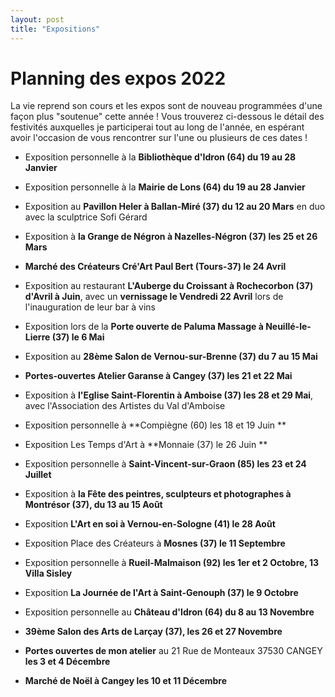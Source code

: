 ```yaml
---
layout: post
title: "Expositions"
---
```

# Planning des expos 2022

La vie reprend son cours et les expos sont de nouveau programmées d'une façon plus "soutenue" cette année ! Vous trouverez ci-dessous le détail des festivités auxquelles je participerai tout au long de l'année, en espérant avoir l'occasion de vous rencontrer sur l'une ou plusieurs de ces dates !



- Exposition personnelle à la **Bibliothèque d'Idron (64) du 19 au 28 Janvier**
- Exposition personnelle à la **Mairie de Lons (64) du 19 au 28 Janvier**



- Exposition au **Pavillon Heler à Ballan-Miré (37) du 12 au 20 Mars** en duo avec la sculptrice Sofi Gérard 

- Exposition à **la Grange de Négron à Nazelles-Négron (37) les 25 et 26 Mars**

  

- **Marché des Créateurs Cré'Art Paul Bert (Tours-37) le 24 Avril**

- Exposition au restaurant **L'Auberge du Croissant à Rochecorbon (37) d'Avril à Juin**, avec un **vernissage le Vendredi 22 Avril** lors de l'inauguration de leur bar à vins

  

- Exposition lors de la **Porte ouverte de Paluma Massage à Neuillé-le-Lierre (37) le 6 Mai**

- Exposition au **28ème Salon de Vernou-sur-Brenne (37) du 7 au 15 Mai**

- **Portes-ouvertes Atelier Garanse à Cangey (37) les 21 et 22 Mai**

- Exposition à **l'Eglise Saint-Florentin à Amboise (37) les 28 et 29 Mai**, avec l'Association des Artistes du Val d'Amboise

  

- Exposition personnelle à **Compiègne (60) les 18 et 19 Juin **

- Exposition Les Temps d'Art à **Monnaie (37)  le 26 Juin **

  

- Exposition personnelle à **Saint-Vincent-sur-Graon (85) les 23 et 24 Juillet**

  

- Exposition à **la Fête des peintres, sculpteurs et photographes à Montrésor (37), du 13 au 15 Août**

- Exposition **L'Art en soi à Vernou-en-Sologne (41) le 28 Août**

  

- Exposition Place des Créateurs à **Mosnes (37) le 11 Septembre**

  

- Exposition personnelle à **Rueil-Malmaison (92) les 1er et 2 Octobre, 13 Villa Sisley**

- Exposition  **La Journée de l'Art à Saint-Genouph (37) le 9 Octobre**

  

- Exposition personnelle au **Château d'Idron (64) du 8 au 13 Novembre**

- **39ème Salon des Arts de Larçay (37), les 26 et 27 Novembre**

  

- **Portes ouvertes de mon atelier** au 21 Rue de Monteaux 37530 CANGEY  **les 3 et 4 Décembre**

- **Marché de Noël à Cangey les 10 et 11 Décembre**

  

  
  
  
  
  
  
  



